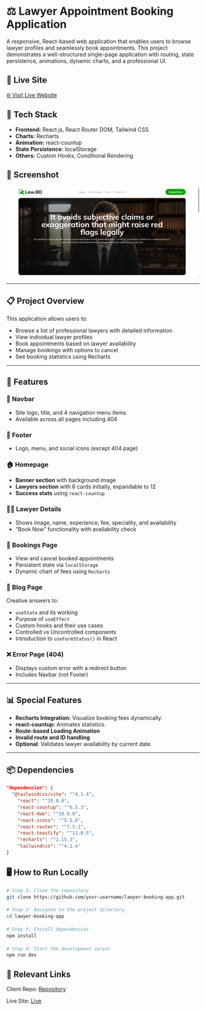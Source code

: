 # ⚖️ Lawyer Appointment Booking Application

A responsive, React-based web application that enables users to browse lawyer profiles and seamlessly book appointments. This project demonstrates a well-structured single-page application with routing, state persistence, animations, dynamic charts, and a professional UI.

## 🔗 Live Site

[🌐 Visit Live Website](https://majestic-pudding-1600af.netlify.app/)

## 🧰 Tech Stack

- **Frontend:** React.js, React Router DOM, Tailwind CSS
- **Charts:** Recharts
- **Animation:** react-countup
- **State Persistence:** localStorage
- **Others:** Custom Hooks, Conditional Rendering

## 📸 Screenshot

![Lawyer Booking Screenshot](./src/assets/law.png)

---

## 📋 Project Overview

This application allows users to:

- Browse a list of professional lawyers with detailed information
- View individual lawyer profiles
- Book appointments based on lawyer availability
- Manage bookings with options to cancel
- See booking statistics using Recharts

---

## 🚀 Features

### 🧭 Navbar

- Site logo, title, and 4 navigation menu items
- Available across all pages including 404

### 🦶 Footer

- Logo, menu, and social icons (except 404 page)

### 🏠 Homepage

- **Banner section** with background image
- **Lawyers section** with 6 cards initially, expandable to 12
- **Success stats** using `react-countup`

### 👨‍⚖️ Lawyer Details

- Shows image, name, experience, fee, speciality, and availability
- “Book Now” functionality with availability check

### 📅 Bookings Page

- View and cancel booked appointments
- Persistent state via `localStorage`
- Dynamic chart of fees using `Recharts`

### 📝 Blog Page

Creative answers to:

- `useState` and its working
- Purpose of `useEffect`
- Custom hooks and their use cases
- Controlled vs Uncontrolled components
- Introduction to `useFormStatus()` in React

### ❌ Error Page (404)

- Displays custom error with a redirect button
- Includes Navbar (not Footer)

---

## 📊 Special Features

- **Recharts Integration:** Visualize booking fees dynamically.
- **react-countup:** Animates statistics.
- **Route-based Loading Animation**
- **Invalid route and ID handling**
- **Optional**: Validates lawyer availability by current date.

---

## 📦 Dependencies

```json
"dependencies": {
  "@tailwindcss/vite": "^4.1.4",
    "react": "^19.0.0",
    "react-countup": "^6.5.3",
    "react-dom": "^19.0.0",
    "react-icons": "^5.5.0",
    "react-router": "^7.5.1",
    "react-toastify": "^11.0.5",
    "recharts": "^2.15.3",
    "tailwindcss": "^4.1.4"
}
```

## 🖥️ How to Run Locally

```bash
# Step 1: Clone the repository
git clone https://github.com/your-username/lawyer-booking-app.git

# Step 2: Navigate to the project directory
cd lawyer-booking-app

# Step 3: Install dependencies
npm install

# Step 4: Start the development server
npm run dev
```

## 🔗 Relevant Links

Client Repo: [Repository](https://github.com/parvezreza55/lawBooking)

Live Site: [Live](https://majestic-pudding-1600af.netlify.app/)
